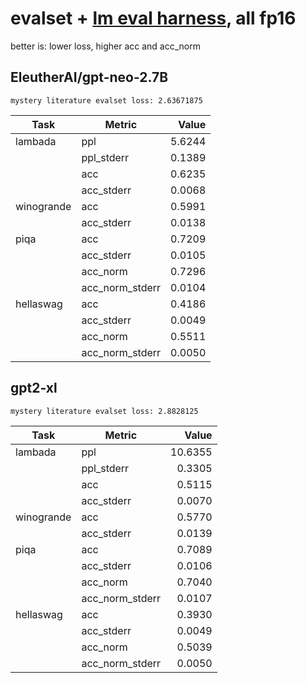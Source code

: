 # evalset + [lm eval harness](https://github.com/EleutherAI/lm-evaluation-harness/), all fp16

better is: lower loss, higher acc and acc_norm

## EleutherAI/gpt-neo-2.7B
```
mystery literature evalset loss: 2.63671875
```

|   Task   |    Metric     |Value |
|----------|---------------|-----:|
|lambada   |ppl            |5.6244|
|          |ppl_stderr     |0.1389|
|          |acc            |0.6235|
|          |acc_stderr     |0.0068|
|winogrande|acc            |0.5991|
|          |acc_stderr     |0.0138|
|piqa      |acc            |0.7209|
|          |acc_stderr     |0.0105|
|          |acc_norm       |0.7296|
|          |acc_norm_stderr|0.0104|
|hellaswag |acc            |0.4186|
|          |acc_stderr     |0.0049|
|          |acc_norm       |0.5511|
|          |acc_norm_stderr|0.0050|

## gpt2-xl
```
mystery literature evalset loss: 2.8828125
```

|   Task   |    Metric     | Value |
|----------|---------------|------:|
|lambada   |ppl            |10.6355|
|          |ppl_stderr     | 0.3305|
|          |acc            | 0.5115|
|          |acc_stderr     | 0.0070|
|winogrande|acc            | 0.5770|
|          |acc_stderr     | 0.0139|
|piqa      |acc            | 0.7089|
|          |acc_stderr     | 0.0106|
|          |acc_norm       | 0.7040|
|          |acc_norm_stderr| 0.0107|
|hellaswag |acc            | 0.3930|
|          |acc_stderr     | 0.0049|
|          |acc_norm       | 0.5039|
|          |acc_norm_stderr| 0.0050|
